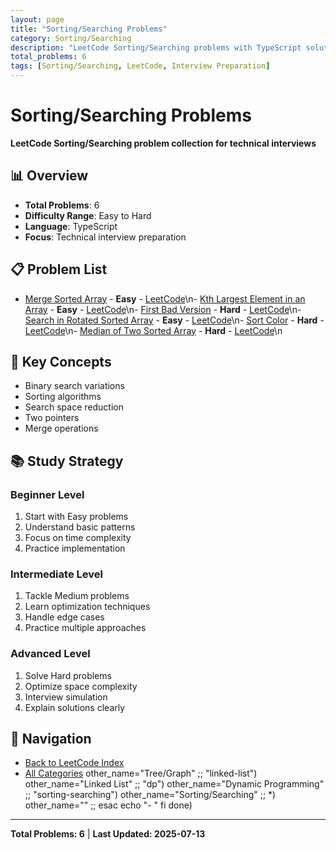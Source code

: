 ```yaml
---
layout: page
title: "Sorting/Searching Problems"
category: Sorting/Searching
description: "LeetCode Sorting/Searching problems with TypeScript solutions"
total_problems: 6
tags: [Sorting/Searching, LeetCode, Interview Preparation]
---
```


# Sorting/Searching Problems

**LeetCode Sorting/Searching problem collection for technical interviews**

## 📊 Overview

- **Total Problems**: 6
- **Difficulty Range**: Easy to Hard
- **Language**: TypeScript
- **Focus**: Technical interview preparation

## 📋 Problem List

- [Merge Sorted Array](problems/01-merge-sorted-array.md) - **Easy** - [LeetCode](https://leetcode.com/problems/merge-sorted-array/)\n- [Kth Largest Element in an Array](problems/02-find-k-largest-elements.md) - **Easy** - [LeetCode](https://leetcode.com/problems/kth-largest-element-in-an-array/)\n- [First Bad Version](problems/02-first-bad-version.md) - **Hard** - [LeetCode](https://leetcode.com/problems/first-bad-version/)\n- [Search in Rotated Sorted Array](problems/03-search-in-rotated-sorted-array.md) - **Easy** - [LeetCode](https://leetcode.com/problems/search-in-rotated-sorted-array/)\n- [Sort Color](problems/03-sort-colors.md) - **Hard** - [LeetCode](https://leetcode.com/problems/sort-colors/)\n- [Median of Two Sorted Array](problems/04-median-of-two-sorted-arrays.md) - **Hard** - [LeetCode](https://leetcode.com/problems/median-of-two-sorted-array/)\n

## 🎯 Key Concepts

- Binary search variations
- Sorting algorithms
- Search space reduction
- Two pointers
- Merge operations

## 📚 Study Strategy

### Beginner Level
1. Start with Easy problems
2. Understand basic patterns
3. Focus on time complexity
4. Practice implementation

### Intermediate Level
1. Tackle Medium problems
2. Learn optimization techniques
3. Handle edge cases
4. Practice multiple approaches

### Advanced Level
1. Solve Hard problems
2. Optimize space complexity
3. Interview simulation
4. Explain solutions clearly

## 🔗 Navigation

- [Back to LeetCode Index](../index.md)
- [All Categories](../README.md)
 other_name="Tree/Graph" ;;
            "linked-list") other_name="Linked List" ;;
            "dp") other_name="Dynamic Programming" ;;
            "sorting-searching") other_name="Sorting/Searching" ;;
            *) other_name="" ;;
        esac
        echo "- [](..//README.md)"
    fi
done)

---

**Total Problems: 6** | **Last Updated: 2025-07-13**
